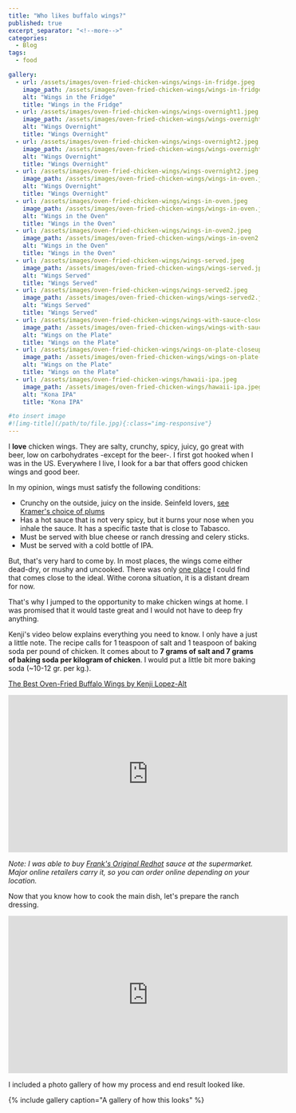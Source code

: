 ```yaml
---
title: "Who likes buffalo wings?"
published: true
excerpt_separator: "<!--more-->"
categories:
  - Blog
tags:
  - food

gallery:
  - url: /assets/images/oven-fried-chicken-wings/wings-in-fridge.jpeg
    image_path: /assets/images/oven-fried-chicken-wings/wings-in-fridge.jpeg
    alt: "Wings in the Fridge"
    title: "Wings in the Fridge"
  - url: /assets/images/oven-fried-chicken-wings/wings-overnight1.jpeg
    image_path: /assets/images/oven-fried-chicken-wings/wings-overnight1.jpeg
    alt: "Wings Overnight"
    title: "Wings Overnight"
  - url: /assets/images/oven-fried-chicken-wings/wings-overnight2.jpeg
    image_path: /assets/images/oven-fried-chicken-wings/wings-overnight2.jpeg
    alt: "Wings Overnight"
    title: "Wings Overnight"  
  - url: /assets/images/oven-fried-chicken-wings/wings-overnight2.jpeg
    image_path: /assets/images/oven-fried-chicken-wings/wings-in-oven.jpeg
    alt: "Wings Overnight"
    title: "Wings Overnight"
  - url: /assets/images/oven-fried-chicken-wings/wings-in-oven.jpeg
    image_path: /assets/images/oven-fried-chicken-wings/wings-in-oven.jpeg
    alt: "Wings in the Oven"
    title: "Wings in the Oven"
  - url: /assets/images/oven-fried-chicken-wings/wings-in-oven2.jpeg
    image_path: /assets/images/oven-fried-chicken-wings/wings-in-oven2.jpeg
    alt: "Wings in the Oven"
    title: "Wings in the Oven"
  - url: /assets/images/oven-fried-chicken-wings/wings-served.jpeg
    image_path: /assets/images/oven-fried-chicken-wings/wings-served.jpeg
    alt: "Wings Served"
    title: "Wings Served"
  - url: /assets/images/oven-fried-chicken-wings/wings-served2.jpeg
    image_path: /assets/images/oven-fried-chicken-wings/wings-served2.jpeg
    alt: "Wings Served"
    title: "Wings Served"
  - url: /assets/images/oven-fried-chicken-wings/wings-with-sauce-closeup.jpeg
    image_path: /assets/images/oven-fried-chicken-wings/wings-with-sauce-closeup.jpeg
    alt: "Wings on the Plate"
    title: "Wings on the Plate"
  - url: /assets/images/oven-fried-chicken-wings/wings-on-plate-closeup.jpeg
    image_path: /assets/images/oven-fried-chicken-wings/wings-on-plate-closeup.jpeg
    alt: "Wings on the Plate"
    title: "Wings on the Plate"
  - url: /assets/images/oven-fried-chicken-wings/hawaii-ipa.jpeg
    image_path: /assets/images/oven-fried-chicken-wings/hawaii-ipa.jpeg
    alt: "Kona IPA"
    title: "Kona IPA"

#to insert image 
#![img-title](/path/to/file.jpg){:class="img-responsive"}
---
```

I **love** chicken wings. They are salty, crunchy, spicy, juicy, go great with beer, low on carbohydrates -except for the beer-. I first got hooked when I was in the US. Everywhere I live, I look for a bar that offers good chicken wings and good beer.

In my opinion, wings must satisfy the following conditions: 
  * Crunchy on the outside, juicy on the inside. Seinfeld lovers, [see Kramer's choice of plums](https://youtu.be/ShwJBi08tkI?t=20)
  * Has a hot sauce that is not very spicy, but it burns your nose when you inhale the sauce. It has a specific taste that is close to Tabasco. 
  * Must be served with blue cheese or ranch dressing and celery sticks. 
  * Must be served with a cold bottle of IPA. 

But, that's very hard to come by. In most places, the wings come either dead-dry, or mushy and uncooked. There was only [one place](http://blackharppub.ru/) I could find that comes close to the ideal. Withe corona situation, it is a distant dream for now. 

That's why I jumped to the opportunity to make chicken wings at home. I was promised that it would taste great and I would not have to deep fry anything.

Kenji's video below explains everything you need to know. I only have a just a little note. The recipe calls for 1 teaspoon of salt and 1 teaspoon of baking soda per pound of chicken. It comes about to **7 grams of salt and 7 grams of baking soda per kilogram of chicken**. I would put a little bit more baking soda (~10-12 gr. per kg.). 

[The Best Oven-Fried Buffalo Wings by Kenji Lopez-Alt](https://www.youtube.com/watch?v=Gg7mNNKYvGA) 

<iframe width="560" height="315" src="https://www.youtube.com/embed/Gg7mNNKYvGA?start=20" frameborder="0" allow="accelerometer; autoplay; clipboard-write; encrypted-media; gyroscope; picture-in-picture" allowfullscreen></iframe>

*Note: I was able to buy [Frank's Original Redhot](https://www.franksredhot.com/en-us) sauce at the supermarket. Major online retailers carry it, so you can order online depending on your location.*  

Now that you know how to cook the main dish, let's prepare the ranch dressing. 
<iframe width="560" height="315" src="https://www.youtube.com/embed/p8nJIiQo7jw" frameborder="0" allow="accelerometer; autoplay; clipboard-write; encrypted-media; gyroscope; picture-in-picture" allowfullscreen></iframe>

I included a photo gallery of how my process and end result looked like. 


{% include gallery caption="A gallery of how this looks" %}


